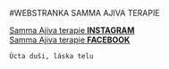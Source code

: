 #WEBSTRANKA SAMMA AJIVA TERAPIE    

[Samma Ajiva terapie **INSTAGRAM**](https://www.instagram.com/saterapie/)  
[Samma Ajiva terapie **FACEBOOK**](https://www.facebook.com/saterapie)    

``` Úcta duši, láska telu ```
